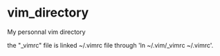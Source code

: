 vim_directory
=============

My personnal vim directory

the "_vimrc" file is linked ~/.vimrc file through 'ln ~/.vim/_vimrc ~/.vimrc'.
